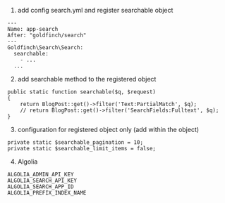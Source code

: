 1) add config search.yml and register searchable object

```
---
Name: app-search
After: "goldfinch/search"
---
Goldfinch\Search\Search:
  searchable:
    - ...
  ...
```

2) add searchable method to the registered object

```
public static function searchable($q, $request)
{
    return BlogPost::get()->filter('Text:PartialMatch', $q);
    // return BlogPost::get()->filter('SearchFields:Fulltext', $q);
}
```


3) configuration for registered object only (add within the object)

```
private static $searchable_pagination = 10;
private static $searchable_limit_items = false;
```

<!-- "wilr/silverstripe-algolia": "^1.5" -->

4) Algolia

```
ALGOLIA_ADMIN_API_KEY
ALGOLIA_SEARCH_API_KEY
ALGOLIA_SEARCH_APP_ID
ALGOLIA_PREFIX_INDEX_NAME
```
